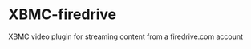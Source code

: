 XBMC-firedrive
==============

XBMC video plugin for streaming content from a firedrive.com account
